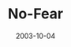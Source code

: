 ---
layout: music 
title: "No-Fear"
series: "Fear Factor"
date: 2003-10-04 
description: "We live in a culture of fear. Terrorism, West Nile Virus, Christina Aguilera, and the list goes on. Where did all this come from? And is it all bad? Or is there such a thing as “good fear”? Join us as we look at what God has to say about fear."
audio: "http://www.crossroads.net/audio/2003%20-%20September%20-%20Fear%20Factor/FF_05_10-05-03_No_Fear.mp3"
audio-duration: "34:11"
---